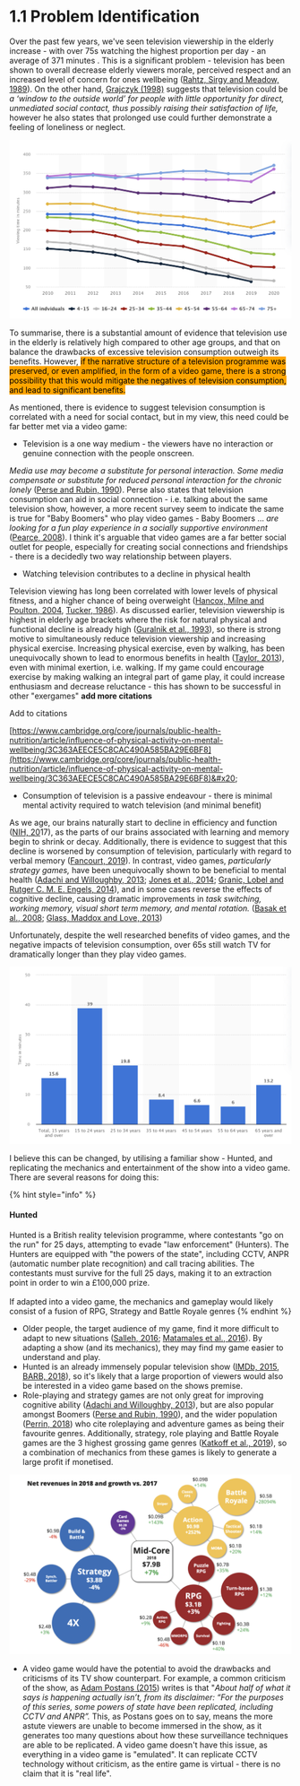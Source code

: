 # 1.1 Problem Identification

Over the past few years, we've seen television viewership in the elderly increase - with over 75s watching the highest proportion per day - an average of 371 minutes . This is a significant problem - television has been shown to overall decrease elderly viewers morale, perceived respect and an increased level of concern for ones wellbeing ([Rahtz, Sirgy and Meadow, 1989](../reference-list.md)). On the other hand, [Grajczyk (1998)](../reference-list.md) suggests that television could be _a ‘window to the outside world’ for people with little opportunity for direct, unmediated social contact, thus possibly raising their satisfaction of life,_ however he also states that prolonged use could further demonstrate a feeling of loneliness or neglect.

![Daily TV viewing time by age UK 2010-2017 (Statista)](../.gitbook/assets/image.png)

To summarise, there is a substantial amount of evidence that television use in the elderly is relatively high compared to other age groups, and that on balance the drawbacks of excessive television consumption outweigh its benefits. However, <mark style="background-color:orange;">if the narrative structure of a television programme was preserved, or even amplified, in the form of a video game, there is a strong possibility that this would mitigate the negatives of television consumption, and lead to significant benefits.</mark>

As mentioned, there is evidence to suggest television consumption is correlated with a need for social contact, but in my view, this need could be far better met via a video game:

* Television is a one way medium - the viewers have no interaction or genuine connection with the people onscreen.

_Media use may become a substitute for personal interaction. Some media compensate or substitute for reduced personal interaction for the chronic lonely_ ([Perse and Rubin, 1990](../reference-list.md)). Perse also states that television consumption can aid in social connection - i.e. talking about the same television show, however, a more recent survey seem to indicate the same is true for "Baby Boomers" who play video games - Baby Boomers ... _are looking for a fun play experience in a socially supportive environment_ ([Pearce, 2008](../reference-list.md)). I think it's arguable that video games are a far better social outlet for people, especially for creating social connections and friendships - there is a decidedly two way relationship between players.

* Watching television contributes to a decline in physical health&#x20;

Television viewing has long been correlated with lower levels of physical fitness, and a higher chance of being overweight ([Hancox, Milne and Poulton, 2004](../reference-list.md), [Tucker, 1986](../reference-list.md)). As discussed earlier, television viewership is highest in elderly age brackets where the risk for natural physical and functional decline is already high ([Guralnik et al., 1993](../reference-list.md)), so there is strong motive to simultaneously reduce television viewership and increasing physical exercise. Increasing physical exercise, even by walking, has been unequivocally shown to lead to enormous benefits in health ([Taylor, 2013](../reference-list.md)), even with minimal exertion, i.e. walking. If my game could encourage exercise by making walking an integral part of game play, it could increase enthusiasm and decrease reluctance - this has shown to be successful in other "exergames" **add more citations**

Add to citations

[https://www.cambridge.org/core/journals/public-health-nutrition/article/influence-of-physical-activity-on-mental-wellbeing/3C363AEECE5C8CAC490A585BA29E6BF8](https://www.cambridge.org/core/journals/public-health-nutrition/article/influence-of-physical-activity-on-mental-wellbeing/3C363AEECE5C8CAC490A585BA29E6BF8)&#x20;

* Consumption of television is a passive endeavour - there is minimal mental activity required to watch television (and minimal benefit)

As we age, our brains naturally start to decline in efficiency and function ([NIH, 20](../reference-list.md)17), as the parts of our brains associated with learning and memory begin to shrink or decay. Additionally, there is evidence to suggest that this decline is worsened by consumption of television, particularly with regard to verbal memory ([Fancourt, 2019](../reference-list.md)). In contrast, video games, _particularly strategy games,_ have been unequivocally shown to be beneficial to mental health ([Adachi and Willoughby, 2013](../reference-list.md); [Jones et al., 2014](../reference-list.md); [Granic, Lobel and Rutger C. M. E. Engels, 2014](../reference-list.md)), and in some cases reverse the effects of cognitive decline, causing dramatic improvements in _task switching, working memory, visual short term memory, and mental rotation._ ([Basak et al., 2008](../reference-list.md); [Glass, Maddox and Love, 2013](../reference-list.md))

Unfortunately, despite the well researched benefits of video games, and the negative impacts of television consumption, over 65s still watch TV for dramatically longer than they play video games.

![](<../.gitbook/assets/image (3).png>)

I believe this can be changed, by utilising a familiar show - Hunted, and replicating the mechanics and entertainment of the show into a video game. There are several reasons for doing this:

{% hint style="info" %}
#### Hunted

Hunted is a British reality television programme, where contestants "go on the run" for 25 days, attempting to evade "law enforcement" (Hunters). The Hunters are equipped with "the powers of the state", including CCTV, ANPR (automatic number plate recognition) and call tracing abilities. The contestants must survive for the full 25 days, making it to an extraction point in order to win a £100,000 prize.\
\
If adapted into a video game, the mechanics and gameplay would likely consist of a fusion of RPG, Strategy and Battle Royale genres
{% endhint %}

* Older people, the target audience of my game, find it more difficult to adapt to new situations ([Salleh, 2016](../reference-list.md); [Matamales et al., 2016](../reference-list.md)). By adapting a show (and its mechanics), they may find my game easier to understand and play.
* Hunted is an already immensely popular television show ([IMDb, 2015](../reference-list.md), [BARB, 2018](../reference-list.md)), so it's likely that a large proportion of viewers would also be interested in a video game based on the shows premise.
* Role-playing and strategy games are not only great for improving cognitive ability ([Adachi and Willoughby, 2013](../reference-list.md)), but are also popular amongst Boomers ([Perse and Rubin, 1990](../reference-list.md)), and the wider population ([Perrin, 2018](../reference-list.md)) who cite roleplaying and adventure games as being their favourite genres. Additionally, strategy, role playing and Battle Royale games are the 3 highest grossing game genres ([Katkoff et al., 2019](../reference-list.md)), so a combination of mechanics from these games is likely to generate a large profit if monetised.

![](<../.gitbook/assets/image (5) (1) (1).png>)

* A video game would have the potential to avoid the drawbacks and criticisms of its TV show counterpart. For example, a common criticism of the show, as [Adam Postans (2015](../reference-list.md)) writes is that "_About half of what it says is happening actually isn’t, from its disclaimer: “For the purposes of this series, some powers of state have been replicated, including CCTV and ANPR”._ This, as Postans goes on to say, means the more astute viewers are unable to become immersed in the show, as  it generates too many questions about how these surveillance techniques are able to be replicated. A video game doesn't have this issue, as everything in a video game is "emulated". It can replicate CCTV technology without criticism, as the entire game is virtual - there is no claim that it is "real life".
